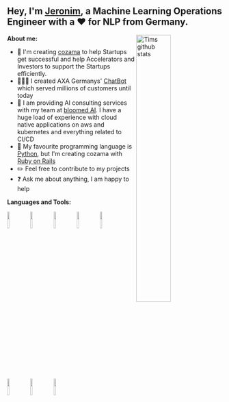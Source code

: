 <!-- Your title -->
## Hey, I'm [Jeronim](https://www.linkedin.com/in/jeronim-morina), a Machine Learning Operations Engineer with a ❤ for NLP from Germany.

**About me:**
<img width="40%" align="right" alt="Tims github stats" src="https://github.com/user-attachments/assets/7fb60834-5a82-4614-b782-c598e6653410" />

- 🌱 I'm creating [cozama](https://cozama.com) to help Startups get successful and help Accelerators and Investors to support the Startups efficiently. 
- 👨🏽‍💻 I created AXA Germanys' [ChatBot](https://entry.axa.de/hilfe/chat/) which served millions of customers until today
- 🌽 I am providing AI consulting services with my team at [bloomed AI](https://bloomedai.com/). I have a huge load of experience with cloud native applications on aws and kubernetes and everything related to CI/CD 
- 💬 My favourite programming language is [Python](https://github.com/python/cpython), but I'm creating cozama with [Ruby on Rails](https://rubyonrails.org)
- :pencil2: Feel free to contribute to my projects
- :question: Ask me about anything, I am happy to help

**Languages and Tools:** 
<p>
  <code><img width="10%" src="https://www.vectorlogo.zone/logos/python/python-ar21.svg"></code>
  <code><img width="10%" src="https://www.vectorlogo.zone/logos/pytorch/pytorch-ar21.svg"></code>
  <code><img width="10%" src="https://www.vectorlogo.zone/logos/kubernetes/kubernetes-ar21.svg"></code>
  <code><img width="10%" src="https://www.vectorlogo.zone/logos/linux/linux-ar21.svg"></code>
  <code><img width="10%" src="https://www.vectorlogo.zone/logos/docker/docker-ar21.svg"></code>
  <code><img width="10%" src="https://www.vectorlogo.zone/logos/amazon_aws/amazon_aws-ar21.svg"></code>
 <code><img width="10%" src="https://www.vectorlogo.zone/logos/microsoft_azure/microsoft_azure-ar21.svg"></code>
  <code><img width="10%" src="https://www.vectorlogo.zone/logos/visualstudio_code/visualstudio_code-ar21.svg"></code>
</p>
